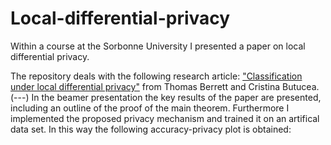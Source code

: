 # Local-differential-privacy
Within a course at the Sorbonne University I presented a paper on local differential privacy.<br>

The repository deals with the following research article:
["Classification under local differential privacy"](https://arxiv.org/abs/1912.04629) from Thomas Berrett and Cristina Butucea.
<br>
(---)
In the beamer presentation the key results of the paper are presented, including an outline of the proof of the main theorem. Furthermore I implemented the proposed privacy mechanism and trained it on an artifical data set. In this way the following accuracy-privacy plot is obtained:

